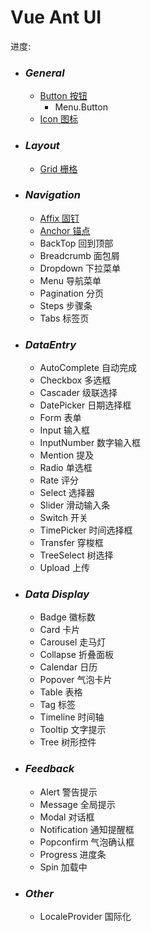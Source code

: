 # Vue Ant UI

进度:
- ### *General*
  - <done>[Button 按钮](/button)</done>
    - <todo>Menu.Button</todo>
  - <done>[Icon 图标](/icon)</done>
- ### *Layout*
  - <done>[Grid 栅格](/grid)</done>
- ### *Navigation*
  - <done>[Affix 固钉](/affix)</done>
  - <done>[Anchor 锚点](/anchor)</done>
  - <todo>BackTop 回到顶部</todo>
  - <todo>Breadcrumb 面包屑</todo>
  - <todo>Dropdown 下拉菜单</todo>
  - <todo>Menu 导航菜单</todo>
  - <todo>Pagination 分页</todo>
  - <todo>Steps 步骤条</todo>
  - <todo>Tabs 标签页</todo>
- ### *DataEntry*
  - <todo>AutoComplete 自动完成</todo>
  - <todo>Checkbox 多选框</todo>
  - <todo>Cascader 级联选择</todo>
  - <todo>DatePicker 日期选择框</todo>
  - <todo>Form 表单</todo>
  - <todo>Input 输入框</todo>
  - <todo>InputNumber 数字输入框</todo>
  - <todo>Mention 提及</todo>
  - <todo>Radio 单选框</todo>
  - <todo>Rate 评分</todo>
  - <todo>Select 选择器</todo>
  - <todo>Slider 滑动输入条</todo>
  - <todo>Switch 开关</todo>
  - <todo>TimePicker 时间选择框</todo>
  - <todo>Transfer 穿梭框</todo>
  - <todo>TreeSelect 树选择</todo>
  - <todo>Upload 上传</todo>
- ### *Data Display*
  - <todo>Badge 徽标数</todo>
  - <todo>Card 卡片</todo>
  - <todo>Carousel 走马灯</todo>
  - <todo>Collapse 折叠面板</todo>
  - <todo>Calendar 日历</todo>
  - <todo>Popover 气泡卡片</todo>
  - <todo>Table 表格</todo>
  - <todo>Tag 标签</todo>
  - <todo>Timeline 时间轴</todo>
  - <todo>Tooltip 文字提示</todo>
  - <todo>Tree 树形控件</todo>
- ### *Feedback*
  - <todo>Alert 警告提示</todo>
  - <todo>Message 全局提示</todo>
  - <todo>Modal 对话框</todo>
  - <todo>Notification 通知提醒框</todo>
  - <todo>Popconfirm 气泡确认框</todo>
  - <todo>Progress 进度条</todo>
  - <todo>Spin 加载中</todo>
- ### *Other*
  - <todo>LocaleProvider 国际化</todo>
<script>
export default {
  components: {
    todo: {
      render(h) {
        return h('div', {
          class: 'todo'
        }, this.$slots.default)
      }
    },
    done: {
      render(h) {
        return h('div', {
          class: ['todo', 'done']
        }, this.$slots.default)
      }
    }
  }
}
</script>
<style scoped>
  .todo{
    position: relative;
    padding-left: 20px;
    display: inline-block;
    height: 20px;
  }
  .todo:before{
    display: block;
    content: ' ';
    position: absolute;
    left: 0;
    top: 4px;
    width: 14px;
    height: 14px;
    border: 1px solid #000;
    border-radius: 2px;
    margin-right: 4px;
  }
  .todo.done:after{
    position: absolute;
    display: block;
    content: ' ';
    left: 0;
    top: 6px;
    width: 6px;
    height: 14px;
    border-style: solid;
    border-width: 0 2px 2px 0;
    border-color: #000;
    transform: rotate(45deg) translate3d(0px, -7px , 0)
  }
</style>
